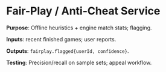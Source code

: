 # Fair-Play / Anti-Cheat Service

**Purpose**: Offline heuristics + engine match stats; flagging.

**Inputs**: recent finished games; user reports.

**Outputs**: `fairplay.flagged{userId, confidence}`.

**Testing**: Precision/recall on sample sets; appeal workflow.
